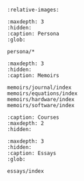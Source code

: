 ```{include} ../README.md
:relative-images:
```

```{toctree}
:maxdepth: 3
:hidden:
:caption: Persona 
:glob:

persona/*
```

```{toctree}
:maxdepth: 3
:hidden:
:caption: Memoirs

memoirs/journal/index
memoirs/equations/index
memoirs/hardware/index
memoirs/software/index
```

```{toctree}
:caption: Courses 
:maxdepth: 2
:hidden:

```

```{toctree}
:maxdepth: 3
:hidden:
:caption: Essays 
:glob:

essays/index
